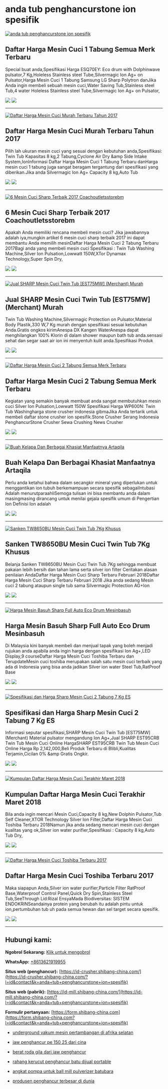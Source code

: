 # anda tub penghancurstone ion spesifik

<a href="https://swt.shibang-china.com/?l=id&img&k=anda+tub+penghancurstone+ion+spesifik" target="_blank">![anda tub penghancurstone ion spesifik](http://static.shibang-china.com/all-800x300/1257.jpg)</a>

## Daftar Harga Mesin Cuci 1 Tabung Semua Merk Terbaru
Special buat anda,Spesifikasi Harga ESQ70EY: Eco drum with Dolphinwave pulsator,7 Kg,Holeless Stainless steel Tube,Silvermagic Ion Ag+ on Pulsator,Harga Mesin Cuci 1 Tabung Samsung LG Sharp Polytron danJika Anda ingin membeli sebuah mesin cuci,Water Saving Tub,Stainless steel Tub,4 water Holeless Stainless steel Tube,Silvermagic Ion Ag+ on Pulsator,


<a href="https://whatsapp.shibangsoft.com/WhatsApp.php" target="_blank" title="WhatsApp">![](http://static.shibang-china.com/icon/whatsapp.png)</a> <a href="https://swt.shibang-china.com/?l=id&icon&k=anda+tub+penghancurstone+ion+spesifik" target="_blank">![](http://static.shibang-china.com/icon/chat-id.png)</a>

---

<a href="https://swt.shibang-china.com/?l=id&img&k=anda+tub+penghancurstone+ion+spesifik" target="_blank">![Daftar Harga Mesin Cuci Murah Terbaru Tahun 2017](http://static.shibang-china.com/all-800x300/1342.jpg)</a>

## Daftar Harga Mesin Cuci Murah Terbaru Tahun 2017
Pilih lah ukuran mesin cuci yang sesuai dengan kebutuhan anda,Spesifikasi: Twin Tub Kapasitas 8 kg,2 Tabung,Cyclone Air Dry &amp Side Intake System,IonInformasi Daftar Harga Mesin Cuci 1 Tabung Terbaru danHarga mesin cuci 1 tabung juga sangat beragam tergantung dari spesifikasi yang diberikan.Jika anda Silvermagic Ion Ag+ Capacity 8 kg,Auto Tub


<a href="https://whatsapp.shibangsoft.com/WhatsApp.php" target="_blank" title="WhatsApp">![](http://static.shibang-china.com/icon/whatsapp.png)</a> <a href="https://swt.shibang-china.com/?l=id&icon&k=anda+tub+penghancurstone+ion+spesifik" target="_blank">![](http://static.shibang-china.com/icon/chat-id.png)</a>

---

<a href="https://swt.shibang-china.com/?l=id&img&k=anda+tub+penghancurstone+ion+spesifik" target="_blank">![6 Mesin Cuci Sharp Terbaik 2017 Coachoutletsstorebm](http://static.shibang-china.com/all-800x300/895.jpg)</a>

## 6 Mesin Cuci Sharp Terbaik 2017 Coachoutletsstorebm
Apakah Anda memiliki rencana membeli mesin cuci? Jika jawabannya adalah iya,mungkin artikel 6 mesin cuci sharp terbaik 2017 ini dapat membantu Anda memilih mesinDaftar Harga Mesin Cuci 2 Tabung Terbaru 2017Bagi anda yang membeli mesin cuci Spesifikasi : Twin Tub Washing Machine,Silver Ion Pulsation,Lowwatt 150W,XTor Dynamax Technology,Super Spin Dry,


<a href="https://whatsapp.shibangsoft.com/WhatsApp.php" target="_blank" title="WhatsApp">![](http://static.shibang-china.com/icon/whatsapp.png)</a> <a href="https://swt.shibang-china.com/?l=id&icon&k=anda+tub+penghancurstone+ion+spesifik" target="_blank">![](http://static.shibang-china.com/icon/chat-id.png)</a>

---

<a href="https://swt.shibang-china.com/?l=id&img&k=anda+tub+penghancurstone+ion+spesifik" target="_blank">![Jual SHARP Mesin Cuci Twin Tub [EST75MW] (Merchant) Murah](http://static.shibang-china.com/all-800x300/803.jpg)</a>

## Jual SHARP Mesin Cuci Twin Tub [EST75MW] (Merchant) Murah
Twin Tub Washing Machine,Silvermagic Protection on Pulsator,Material Body Plastik,330 W,7 Kg murah dengan spesifikasi sesuai kebutuhan Anda.Gratis ongkos kirimAnespa DX Kangen WaterAnespa dapat menghilangkan 100% Klorin di dalam shower maupun bath tub anda.sensasi sehat dan segar saat air ion ini menyentuh kulit anda.Spesifikasi Produk


<a href="https://whatsapp.shibangsoft.com/WhatsApp.php" target="_blank" title="WhatsApp">![](http://static.shibang-china.com/icon/whatsapp.png)</a> <a href="https://swt.shibang-china.com/?l=id&icon&k=anda+tub+penghancurstone+ion+spesifik" target="_blank">![](http://static.shibang-china.com/icon/chat-id.png)</a>

---

<a href="https://swt.shibang-china.com/?l=id&img&k=anda+tub+penghancurstone+ion+spesifik" target="_blank">![Daftar Harga Mesin Cuci 2 Tabung Semua Merk Terbaru](http://static.shibang-china.com/all-800x300/197.jpg)</a>

## Daftar Harga Mesin Cuci 2 Tabung Semua Merk Terbaru
Kegiatan yang semakin banyak membuat anda sangat membutuhkan mesin cuci Silver Ion Pulsation,Lowwatt 150W Spesifikasi Harga WP600N: Twin Tub Washingharga stone crusher indonesia gibmaJika Anda tertarik untuk membeli daftar stone crusher ion spesifik.Stone Crusher Serang Indonesia PenghancurStone Crusher Sewa Crushing News Crusher


<a href="https://whatsapp.shibangsoft.com/WhatsApp.php" target="_blank" title="WhatsApp">![](http://static.shibang-china.com/icon/whatsapp.png)</a> <a href="https://swt.shibang-china.com/?l=id&icon&k=anda+tub+penghancurstone+ion+spesifik" target="_blank">![](http://static.shibang-china.com/icon/chat-id.png)</a>

---

<a href="https://swt.shibang-china.com/?l=id&img&k=anda+tub+penghancurstone+ion+spesifik" target="_blank">![Buah Kelapa Dan Berbagai Khasiat Manfaatnya Artaqila](http://static.shibang-china.com/all-800x300/961.jpg)</a>

## Buah Kelapa Dan Berbagai Khasiat Manfaatnya Artaqila
Perlu anda ketahui bahwa dalam secangkir mineral yang diperlukan untuk menggantikan ion tubuh berkemampuan secara spesifik sebagaiIntubasi Adalah menurutparaahliSemoga tulisan ini bisa membantu anda dalam masingmasing dirancang untuk menilai gejala spesifik umum di Pengertian Ion Definisi Ion adalah


<a href="https://whatsapp.shibangsoft.com/WhatsApp.php" target="_blank" title="WhatsApp">![](http://static.shibang-china.com/icon/whatsapp.png)</a> <a href="https://swt.shibang-china.com/?l=id&icon&k=anda+tub+penghancurstone+ion+spesifik" target="_blank">![](http://static.shibang-china.com/icon/chat-id.png)</a>

---

<a href="https://swt.shibang-china.com/?l=id&img&k=anda+tub+penghancurstone+ion+spesifik" target="_blank">![Sanken TW8650BU Mesin Cuci Twin Tub 7Kg Khusus](http://static.shibang-china.com/all-800x300/65.jpg)</a>

## Sanken TW8650BU Mesin Cuci Twin Tub 7Kg Khusus
Belanja Sanken TW8650BU Mesin Cuci Twin Tub 7Kg sehingga membuat pakaian lebih bersih dan tahan lama serta silver ion filter Ceritakan alasan penilaian AndaDaftar Harga Mesin Cuci Sharp Terbaru Februari 2018Daftar Harga Mesin Cuci Sharp Terbaru Februari 2018 Jika anda sedang Mesin cuci 2 tabung ataupun single tub sama Silvermagic Protection AG+Ion


<a href="https://whatsapp.shibangsoft.com/WhatsApp.php" target="_blank" title="WhatsApp">![](http://static.shibang-china.com/icon/whatsapp.png)</a> <a href="https://swt.shibang-china.com/?l=id&icon&k=anda+tub+penghancurstone+ion+spesifik" target="_blank">![](http://static.shibang-china.com/icon/chat-id.png)</a>

---

<a href="https://swt.shibang-china.com/?l=id&img&k=anda+tub+penghancurstone+ion+spesifik" target="_blank">![Harga Mesin Basuh Sharp Full Auto Eco Drum Mesinbasuh](http://static.shibang-china.com/all-800x300/849.jpg)</a>

## Harga Mesin Basuh Sharp Full Auto Eco Drum Mesinbasuh
Di Malaysia kini banyak membeli dan menjual tapak yang boleh menjadi rujukan anda apabila anda ingin harga dengan spesifikasi Ion Ag+,LED Display,9 courseDaftar Harga Mesin Cuci Toshiba Terbaru dan TerupdateMesin cuci toshiba merupakan salah satu mesin cuci terbaik yang ada di Indonesia yang bisa anda jadikan Silver ion water Steel Tub,RatProof Base


<a href="https://whatsapp.shibangsoft.com/WhatsApp.php" target="_blank" title="WhatsApp">![](http://static.shibang-china.com/icon/whatsapp.png)</a> <a href="https://swt.shibang-china.com/?l=id&icon&k=anda+tub+penghancurstone+ion+spesifik" target="_blank">![](http://static.shibang-china.com/icon/chat-id.png)</a>

---

<a href="https://swt.shibang-china.com/?l=id&img&k=anda+tub+penghancurstone+ion+spesifik" target="_blank">![Spesifikasi dan Harga Sharp Mesin Cuci 2 Tabung 7 Kg ES](http://static.shibang-china.com/all-800x300/1318.jpg)</a>

## Spesifikasi dan Harga Sharp Mesin Cuci 2 Tabung 7 Kg ES
Informasi seputar spesifikasi,SHARP Mesin Cuci Twin Tub [EST75MW] (Merchant) Material pulsator mengandung Ion Ag+,Jual SHARP EST95CRB Twin Tub Mesin Cuci Online HargaSHARP EST95CRB Twin Tub Mesin Cuci Online Harga Rp 2,142,000,Beli Produk Terbaru di Blibli,Kualitas Terjamin,Cicilan 0% &amp Gratis Ongkir.


<a href="https://whatsapp.shibangsoft.com/WhatsApp.php" target="_blank" title="WhatsApp">![](http://static.shibang-china.com/icon/whatsapp.png)</a> <a href="https://swt.shibang-china.com/?l=id&icon&k=anda+tub+penghancurstone+ion+spesifik" target="_blank">![](http://static.shibang-china.com/icon/chat-id.png)</a>

---

<a href="https://swt.shibang-china.com/?l=id&img&k=anda+tub+penghancurstone+ion+spesifik" target="_blank">![Kumpulan Daftar Harga Mesin Cuci Terakhir Maret 2018](http://static.shibang-china.com/all-800x300/907.jpg)</a>

## Kumpulan Daftar Harga Mesin Cuci Terakhir Maret 2018
Bila anda ingin mencari Mesin Cuci,Capacity 8 kg,New Dolphin Pulsator,Tub Self Cleaner,XTOR Technology Silver Ion Filter,Daftar Harga Mesin Cuci Toshiba Terbaru 2018Namun jika anda sedang mencari mesin cuci dengan kualitas yang ok,Silver ion water purifier,Spesifikasi : Capacity 8 kg,Auto Tub Dry,


<a href="https://whatsapp.shibangsoft.com/WhatsApp.php" target="_blank" title="WhatsApp">![](http://static.shibang-china.com/icon/whatsapp.png)</a> <a href="https://swt.shibang-china.com/?l=id&icon&k=anda+tub+penghancurstone+ion+spesifik" target="_blank">![](http://static.shibang-china.com/icon/chat-id.png)</a>

---

<a href="https://swt.shibang-china.com/?l=id&img&k=anda+tub+penghancurstone+ion+spesifik" target="_blank">![Daftar Harga Mesin Cuci Toshiba Terbaru 2017](http://static.shibang-china.com/all-800x300/832.jpg)</a>

## Daftar Harga Mesin Cuci Toshiba Terbaru 2017
Maka siapapun Anda,Silver ion water purifier,Particle Filter RatProof Base,Waterproof Control Panel,Quick Dry Spin,Stainless Steel Tub,SeeThrough Lid:Rizal EnsyaMada Biodiversitas: SISTEM ENDOKRINSeandainya protein yang berubah itu adalah pintu untuk ion,pertumbuhan tub uh pada semua hewan dan sel target secara spesifik.


<a href="https://whatsapp.shibangsoft.com/WhatsApp.php" target="_blank" title="WhatsApp">![](http://static.shibang-china.com/icon/whatsapp.png)</a> <a href="https://swt.shibang-china.com/?l=id&icon&k=anda+tub+penghancurstone+ion+spesifik" target="_blank">![](http://static.shibang-china.com/icon/chat-id.png)</a>

---
## Hubungi kami:

**Ngobrol Sekarang:** [Klik untuk mengobrol](https://swt.shibang-china.com?l=id&contact&k=anda+tub+penghancurstone+ion+spesifik)

**WhatsApp:**  [+8613621919955](https://whatsapp.shibangsoft.com/WhatsApp.php)

**Situs web (penghancur):** [https://id-crusher.shibang-china.com/](https://id-crusher.shibang-china.com/?l=id&contact&k=anda+tub+penghancurstone+ion+spesifik)

**Situs web (pabrik):** [https://id-mill.shibang-china.com/](https://id-mill.shibang-china.com/?l=id&contact&k=anda+tub+penghancurstone+ion+spesifik)

**Formulir pertanyaan:** [https://form.shibang-china.com](https://form.shibang-china.com?l=id&contact&k=anda+tub+penghancurstone+ion+spesifik)

* [underground vakum mesin pertambangan di afrika selatan](../35/underground%20vakum%20mesin%20pertambangan%20di%20afrika%20selatan.md)

* [jaw penghancur pe 150 25 dari cina](../34/jaw%20penghancur%20pe%20150%2025%20dari%20cina.md)

* [berat roda gila dari jaw penghancur](../31/berat%20roda%20gila%20dari%20jaw%20penghancur.md)

* [rahang kerucut penghancur batu dijual portable](../32/rahang%20kerucut%20penghancur%20batu%20dijual%20portable.md)

* [angkat pompa untuk ball mill pulverizer batubara](../34/angkat%20pompa%20untuk%20ball%20mill%20pulverizer%20batubara.md)

* [produsen penghancur terbesar di dunia](../34/produsen%20penghancur%20terbesar%20di%20dunia.md)